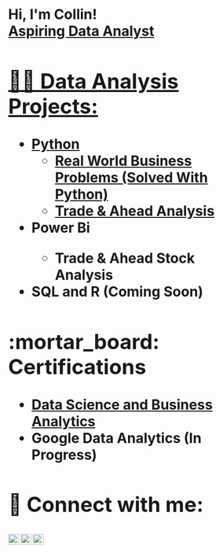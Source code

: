 <h1>Hi, I'm Collin! <br/><a href="https://github.com/CollinB15"> Aspiring Data Analyst</a> <a href="https://www.linkedin.com/in/collin-beville/">
<h2>👨‍💻 Data Analysis Projects:</h2>

- <b>Python</b>
  - [Real World Business Problems (Solved With Python)](https://eportfolio.mygreatlearning.com/collin-beville)
  - [Trade & Ahead Analysis]()
- <b> Power Bi
  - Trade & Ahead Stock Analysis
- <b> SQL and R (Coming Soon)</b>

<h2>:mortar_board: Certifications </h2>

- [Data Science and Business Analytics](https://verify.mygreatlearning.com/verify/FSTDROVZ)
- Google Data Analytics (In Progress)



<h2> 🤳 Connect with me:</h2>

[<img align="left" alt="Collin_Beville | Twitter" width="22px" src="https://cdn.jsdelivr.net/npm/simple-icons@v3/icons/twitter.svg" />][twitter]
[<img align="left" alt="collin-beville | LinkedIn" width="22px" src="https://cdn.jsdelivr.net/npm/simple-icons@v3/icons/linkedin.svg" />][linkedin]
[<img align="left" alt="collin_beville | Instagram" width="22px" src="https://cdn.jsdelivr.net/npm/simple-icons@v3/icons/instagram.svg" />][instagram]

[twitter]: https://twitter.com/Collin_Beville
[instagram]: https://www.instagram.com/collin_beville/
[linkedin]: https://linkedin.com/in/collin-beville

<!--
**joshmadakor1/joshmadakor1** is a ✨ _special_ ✨ repository because its `README.md` (this file) appears on your GitHub profile.

Here are some ideas to get you started:

- 🔭 I’m currently working on ...
- 🌱 I’m currently learning ...
- 👯 I’m looking to collaborate on ...
- 🤔 I’m looking for help with ...
- 💬 Ask me about ...
- 📫 How to reach me: ...
- 😄 Pronouns: ...
- ⚡ Fun fact: ...
-->
